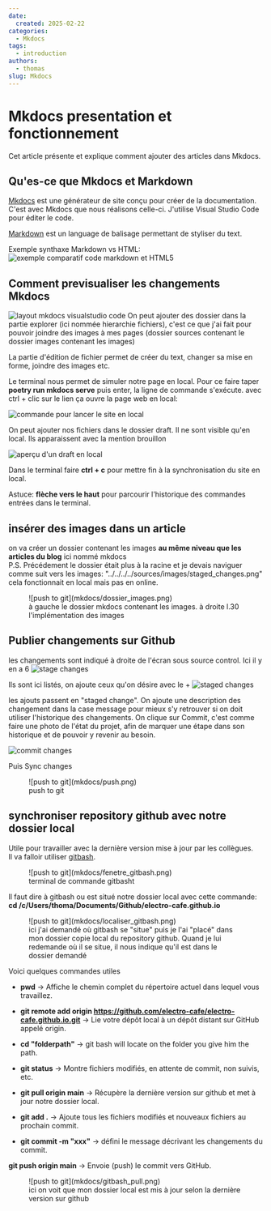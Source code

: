 ```yaml
---
date:
  created: 2025-02-22
categories:
  - Mkdocs
tags:
  - introduction
authors:
  - thomas
slug: Mkdocs
---
```


# Mkdocs presentation et fonctionnement

Cet article présente et explique comment ajouter des articles dans Mkdocs.  

<!-- more -->

## Qu'es-ce que Mkdocs  et Markdown
[Mkdocs](https://www.mkdocs.org/) est une générateur de site conçu pour créer de la documentation. C'est avec Mkdocs que nous réalisons celle-ci.
J'utilise Visual Studio Code pour éditer le code.

[Markdown](https://www.markdownguide.org/basic-syntax/#links) est un language de balisage permettant de styliser du text.

Exemple synthaxe Markdown vs HTML:
![exemple comparatif code markdown et HTML5](mkdocs/markdown_exemple.png)

## Comment previsualiser les changements Mkdocs

![layout mkdocs visualstudio code](mkdocs/vsc_mkdocs_page_layout.jpg)
On peut ajouter des dossier dans la partie explorer (ici nommée hierarchie fichiers), c'est ce que j'ai fait pour pouvoir joindre des images à mes pages (dossier sources contenant le dossier images contenant les images)

La partie d'édition de fichier permet de créer du text, changer sa mise en forme, joindre des images etc.

Le terminal nous permet de simuler notre page en local.
Pour ce faire taper **poetry run mkdocs serve** puis enter, la ligne de commande s'exécute. avec ctrl + clic sur le lien ça ouvre la page web en local:

![commande pour lancer le site en local](mkdocs/commande_run_server.png)

On peut ajouter nos fichiers dans le dossier draft. Il ne sont visible qu'en local. 
Ils apparaissent avec la mention brouillon

![aperçu d'un draft en local](mkdocs/draft_preview.png)



Dans le terminal faire **ctrl + c** pour mettre fin à la synchronisation du site en local.

Astuce: **flèche vers le haut** pour parcourir l'historique des commandes entrées dans le terminal.

## insérer des images dans un article
on va créer un dossier contenant les images **au même niveau que les articles du blog**  ici nommé mkdocs  
P.S. Précédement le dossier était plus à la racine et je devais naviguer comme suit vers les images: "../../../../sources/images/staged_changes.png" cela fonctionnait en local mais pas en online.  
<figure markdown="span">
  ![push to git](mkdocs/dossier_images.png)
  <figcaption>à gauche le dossier mkdocs contenant les images. à droite l.30 l'implémentation des images</figcaption>
</figure>


## Publier changements sur Github

les changements sont indiqué à droite de l'écran sous source control. Ici il y en a 6
![stage changes](mkdocs/icone_changement.png)

Ils sont ici listés, on ajoute ceux qu'on désire avec le +
![staged changes](mkdocs/stash_files.png)

les ajouts passent en "staged change". On ajoute une description des changement dans la case message pour mieux s'y retrouver si on doit utiliser l'historique des changements.
On clique sur Commit, c'est comme faire une photo de l'état du projet, afin de marquer une étape dans son historique et de pouvoir y revenir au besoin.

![commit changes](mkdocs/staged_changes.png)

Puis Sync changes

<figure markdown="span">
  ![push to git](mkdocs/push.png)
  <figcaption>push to git</figcaption>
</figure>


## synchroniser repository github avec notre dossier local

Utile pour travailler avec la dernière version mise à jour par les collègues.  
Il va falloir utiliser [gitbash](https://git-scm.com/downloads).

<figure markdown="span">
  ![push to git](mkdocs/fenetre_gitbash.png)
  <figcaption>terminal de commande gitbasht</figcaption>
</figure>

Il faut dire à gitbash ou est situé notre dossier local avec cette commande:  
 **cd /c/Users/thoma/Documents/Github/electro-cafe.github.io**    
 
<figure markdown="span">
  ![push to git](mkdocs/localiser_gitbash.png)
  <figcaption>ici j'ai demandé où gitbash se "situe" puis je l'ai "placé" dans mon dossier copie local du repository github. Quand je lui redemande où il se situe, il nous indique qu'il est dans le dossier demandé</figcaption>
</figure>

Voici quelques commandes utiles 

- **pwd** → Affiche le chemin complet du répertoire actuel dans lequel vous travaillez.

- **git remote add origin https://github.com/electro-cafe/electro-cafe.github.io.git**
→ Lie votre dépôt local à un dépôt distant sur GitHub appelé origin.

- **cd "folderpath"**
→ git bash will locate on the folder you give him the path.

- **git status**
→ Montre fichiers modifiés, en attente de commit, non suivis, etc.

- **git pull origin main**
→ Récupère la dernière version sur github et met à jour notre dossier local.

- **git add .**
→ Ajoute tous les fichiers modifiés et nouveaux fichiers au prochain commit.

- **git commit -m "xxx"**
→ défini le message décrivant les changements du commit.

**git push origin main**
→ Envoie (push) le commit vers GitHub.

<figure markdown="span">
  ![push to git](mkdocs/gitbash_pull.png)
  <figcaption>ici on voit que mon dossier local est mis à jour selon la dernière version sur github</figcaption>
</figure>